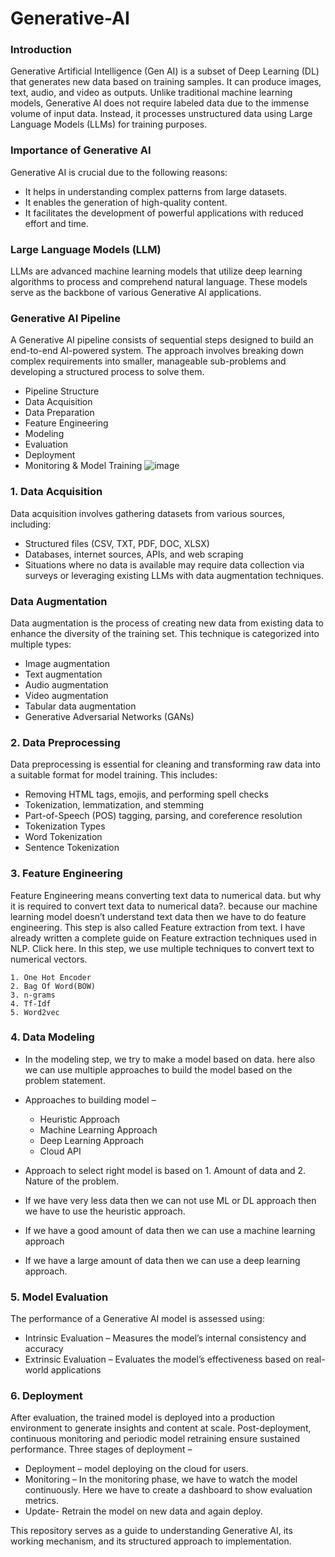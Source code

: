 # Generative-AI
### Introduction
Generative Artificial Intelligence (Gen AI) is a subset of Deep Learning (DL) that generates new data based on training samples. It can produce images, text, audio, and video as outputs. Unlike traditional machine learning models, Generative AI does not require labeled data due to the immense volume of input data. Instead, it processes unstructured data using Large Language Models (LLMs) for training purposes.

### Importance of Generative AI
Generative AI is crucial due to the following reasons:
 - It helps in understanding complex patterns from large datasets.
 - It enables the generation of high-quality content.
 - It facilitates the development of powerful applications with reduced effort and time.

### Large Language Models (LLM)
LLMs are advanced machine learning models that utilize deep learning algorithms to process and comprehend natural language. These models serve as the backbone of various Generative AI applications.

### Generative AI Pipeline
A Generative AI pipeline consists of sequential steps designed to build an end-to-end AI-powered system. The approach involves breaking down complex requirements into smaller, manageable sub-problems and developing a structured process to solve them.
 - Pipeline Structure
 - Data Acquisition
 - Data Preparation
 - Feature Engineering
 - Modeling
 - Evaluation
 - Deployment
 - Monitoring & Model Training
![image](https://github.com/user-attachments/assets/75609deb-b69f-4472-abdf-97c73d774466)


### 1. Data Acquisition
Data acquisition involves gathering datasets from various sources, including:
 - Structured files (CSV, TXT, PDF, DOC, XLSX)
 - Databases, internet sources, APIs, and web scraping
 - Situations where no data is available may require data collection via surveys or leveraging existing LLMs with data augmentation techniques.

### Data Augmentation
Data augmentation is the process of creating new data from existing data to enhance the diversity of the training set. This technique is categorized into multiple types:
 - Image augmentation
 - Text augmentation
 - Audio augmentation
 - Video augmentation
 - Tabular data augmentation
 - Generative Adversarial Networks (GANs)

### 2. Data Preprocessing
Data preprocessing is essential for cleaning and transforming raw data into a suitable format for model training. This includes:
 - Removing HTML tags, emojis, and performing spell checks
 - Tokenization, lemmatization, and stemming
 - Part-of-Speech (POS) tagging, parsing, and coreference resolution
 - Tokenization Types
 - Word Tokenization
 - Sentence Tokenization

### 3. Feature Engineering
Feature Engineering means converting text data to numerical data. but why it is required to convert text data to numerical data?. because our machine learning model doesn’t understand text data then we have to do feature engineering. This step is also called Feature extraction from text. I have already written a complete guide on Feature extraction techniques used in NLP. Click here. In this step, we use multiple techniques to convert text to numerical vectors.

    1. One Hot Encoder
    2. Bag Of Word(BOW)
    3. n-grams
    4. Tf-Idf
    5. Word2vec

### 4. Data Modeling
 - In the modeling step, we try to make a model based on data. here also we can use multiple approaches to build the model based on the problem statement.
 - Approaches to building model –
   - Heuristic Approach
   - Machine Learning Approach
   - Deep Learning Approach
   - Cloud API
 - Approach to select right model is based on 1. Amount of data and 2. Nature of the problem.

 - If we have very less data then we can not use ML or DL approach then we have to use the heuristic approach.
 - If we have a good amount of data then we can use a machine learning approach
 - If we have a large amount of data then we can use a deep learning approach.

### 5. Model Evaluation
The performance of a Generative AI model is assessed using:
 - Intrinsic Evaluation – Measures the model’s internal consistency and accuracy
 - Extrinsic Evaluation – Evaluates the model’s effectiveness based on real-world applications

### 6. Deployment
After evaluation, the trained model is deployed into a production environment to generate insights and content at scale. Post-deployment, continuous monitoring and periodic model retraining ensure sustained performance.
Three stages of deployment –
 - Deployment – model deploying on the cloud for users.
 - Monitoring – In the monitoring phase, we have to watch the model continuously. Here we have to create a dashboard to show evaluation metrics.
 - Update- Retrain the model on new data and again deploy.

This repository serves as a guide to understanding Generative AI, its working mechanism, and its structured approach to implementation.
